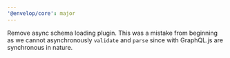 ```yaml
---
'@envelop/core': major
---
```


Remove async schema loading plugin. This was a mistake from beginning as we cannot asynchronously `validate` and `parse` since with GraphQL.js are synchronous in nature.
